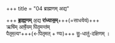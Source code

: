 +++
title = "04 ब्राह्मणम् अद्य"

+++
**ब्रा॒ह्म॒णम्** अ॒द्य **रा॑ध्यास॒म्**+++(=साधयेयं)+++  
ऋषि॑म् आर्षे॒यम् पि॑तृ॒मन्त॑म्  
पैतृम॒त्यꣳ+++(←पितृमत् + ण्यः)+++ सु॒-धातु॑-दक्षिणम् ।